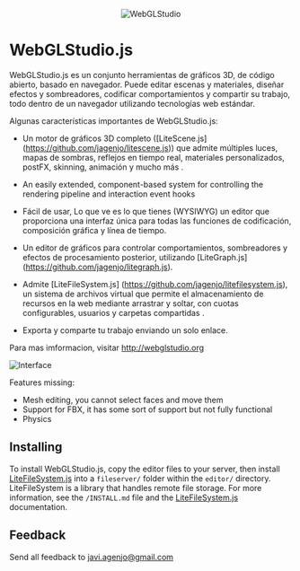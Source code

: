 <p align="center">
    <img src="https://raw.githubusercontent.com/jagenjo/webglstudio.js/master/press/images/logo.png" alt="WebGLStudio">
</p>

# WebGLStudio.js

WebGLStudio.js es un conjunto herramientas de gráficos 3D, de código abierto, basado en navegador. Puede editar escenas y materiales, diseñar efectos y sombreadores, codificar comportamientos y compartir su trabajo, todo dentro de un navegador utilizando tecnologías web estándar.


Algunas características importantes de WebGLStudio.js:

 * Un motor de gráficos 3D completo ([LiteScene.js] (https://github.com/jagenjo/litescene.js)) que admite múltiples luces, mapas de sombras, reflejos en tiempo real, materiales personalizados, postFX, skinning, animación y mucho más .
 
 * An easily extended, component-based system for controlling the rendering pipeline and interaction event hooks 
 
 * Fácil de usar, Lo que ve es lo que tienes (WYSIWYG) un editor que proporciona una interfaz única para todas las funciones de codificación, composición gráfica y línea de tiempo.

 * Un editor de gráficos para controlar comportamientos, sombreadores y efectos de procesamiento posterior, utilizando [LiteGraph.js] (https://github.com/jagenjo/litegraph.js).

 * Admite [LiteFileSystem.js] (https://github.com/jagenjo/litefilesystem.js), un sistema de archivos virtual que permite el almacenamiento de recursos en la web mediante arrastrar y 
 soltar, con cuotas configurables, usuarios y carpetas compartidas .

 * Exporta y comparte tu trabajo enviando un solo enlace.

Para mas imformacion, visitar http://webglstudio.org

![Interface](press/images/interface.jpg "Interface")

Features missing:
* Mesh editing, you cannot select faces and move them
* Support for FBX, it has some sort of support but not fully functional
* Physics


Installing
----------

To install WebGLStudio.js, copy the editor files to your server, then install [LiteFileSystem.js](https://github.com/jagenjo/litefilesystem.js) into a `fileserver/` folder within the `editor/` directory. 
LiteFileSystem is a library that handles remote file storage. For more information, see the `/INSTALL.md` file and the [LiteFileSystem.js](https://github.com/jagenjo/litefilesystem.js) documentation.

Feedback
--------

Send all feedback to javi.agenjo@gmail.com
